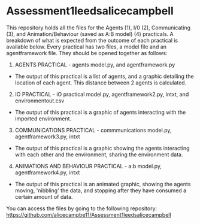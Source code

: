 # Assessment1leedsalicecampbell

This repository holds all the files for the Agents (1), I/0 (2), Communicating (3), and Animation/Behaviour (saved as A:B model) (4) practicals. 
A breakdown of what is expected from the outcome of each practical is available below. 
Every practical has two files, a model file and an agentframework file. They should be opened together as follows:

1) AGENTS PRACTICAL - agents model.py, and agentframework.py
- The output of this practical is a list of agents, and a graphic detailing the location of each agent. This distance between 2 agents is calculated.

2) IO PRACTICAL  - iO practical model.py, agentframework2.py, intxt, and environmentout.csv
- The output of this practical is a graphic of agents interacting with the imported environment.

3) COMMUNICATIONS PRACTICAL - commmunications model.py, agentframework3.py, intxt
- The output of this practical is a graphic showing the agents interacting with each other and the environment, sharing the environment data. 

4) ANIMATIONS AND BEHAVIOUR PRACTICAL - a:b model.py, agentframework4.py, intxt
- The output of this practical is an animated graphic, showing the agents moving, 'nibbling' the data, and stopping after they have consumed a certain amount of data. 

You can access the files by going to the following repository:
https://github.com/alicecampbe11/Assessment1leedsalicecampbell
